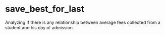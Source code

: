 # save_best_for_last
Analyzing if there is any relationship between average fees collected from a student and his day of admission.
